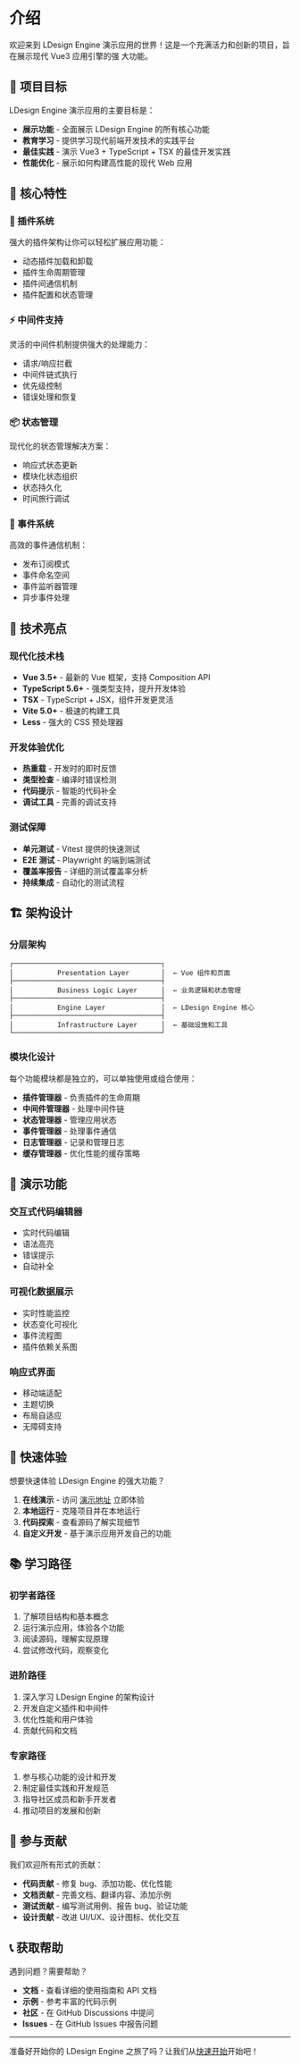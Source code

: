 # 介绍

欢迎来到 LDesign Engine 演示应用的世界！这是一个充满活力和创新的项目，旨在展示现代 Vue3 应用引擎的强
大功能。

## 🎯 项目目标

LDesign Engine 演示应用的主要目标是：

- **展示功能** - 全面展示 LDesign Engine 的所有核心功能
- **教育学习** - 提供学习现代前端开发技术的实践平台
- **最佳实践** - 演示 Vue3 + TypeScript + TSX 的最佳开发实践
- **性能优化** - 展示如何构建高性能的现代 Web 应用

## 🌟 核心特性

### 🔌 插件系统

强大的插件架构让你可以轻松扩展应用功能：

- 动态插件加载和卸载
- 插件生命周期管理
- 插件间通信机制
- 插件配置和状态管理

### ⚡ 中间件支持

灵活的中间件机制提供强大的处理能力：

- 请求/响应拦截
- 中间件链式执行
- 优先级控制
- 错误处理和恢复

### 📦 状态管理

现代化的状态管理解决方案：

- 响应式状态更新
- 模块化状态组织
- 状态持久化
- 时间旅行调试

### 📡 事件系统

高效的事件通信机制：

- 发布订阅模式
- 事件命名空间
- 事件监听器管理
- 异步事件处理

## 🎨 技术亮点

### 现代化技术栈

- **Vue 3.5+** - 最新的 Vue 框架，支持 Composition API
- **TypeScript 5.6+** - 强类型支持，提升开发体验
- **TSX** - TypeScript + JSX，组件开发更灵活
- **Vite 5.0+** - 极速的构建工具
- **Less** - 强大的 CSS 预处理器

### 开发体验优化

- **热重载** - 开发时的即时反馈
- **类型检查** - 编译时错误检测
- **代码提示** - 智能的代码补全
- **调试工具** - 完善的调试支持

### 测试保障

- **单元测试** - Vitest 提供的快速测试
- **E2E 测试** - Playwright 的端到端测试
- **覆盖率报告** - 详细的测试覆盖率分析
- **持续集成** - 自动化的测试流程

## 🏗️ 架构设计

### 分层架构

```
┌─────────────────────────────────────┐
│           Presentation Layer        │  ← Vue 组件和页面
├─────────────────────────────────────┤
│           Business Logic Layer      │  ← 业务逻辑和状态管理
├─────────────────────────────────────┤
│           Engine Layer              │  ← LDesign Engine 核心
├─────────────────────────────────────┤
│           Infrastructure Layer      │  ← 基础设施和工具
└─────────────────────────────────────┘
```

### 模块化设计

每个功能模块都是独立的，可以单独使用或组合使用：

- **插件管理器** - 负责插件的生命周期
- **中间件管理器** - 处理中间件链
- **状态管理器** - 管理应用状态
- **事件管理器** - 处理事件通信
- **日志管理器** - 记录和管理日志
- **缓存管理器** - 优化性能的缓存策略

## 🎪 演示功能

### 交互式代码编辑器

- 实时代码编辑
- 语法高亮
- 错误提示
- 自动补全

### 可视化数据展示

- 实时性能监控
- 状态变化可视化
- 事件流程图
- 插件依赖关系图

### 响应式界面

- 移动端适配
- 主题切换
- 布局自适应
- 无障碍支持

## 🚀 快速体验

想要快速体验 LDesign Engine 的强大功能？

1. **在线演示** - 访问 [演示地址](http://localhost:3000) 立即体验
2. **本地运行** - 克隆项目并在本地运行
3. **代码探索** - 查看源码了解实现细节
4. **自定义开发** - 基于演示应用开发自己的功能

## 📚 学习路径

### 初学者路径

1. 了解项目结构和基本概念
2. 运行演示应用，体验各个功能
3. 阅读源码，理解实现原理
4. 尝试修改代码，观察变化

### 进阶路径

1. 深入学习 LDesign Engine 的架构设计
2. 开发自定义插件和中间件
3. 优化性能和用户体验
4. 贡献代码和文档

### 专家路径

1. 参与核心功能的设计和开发
2. 制定最佳实践和开发规范
3. 指导社区成员和新手开发者
4. 推动项目的发展和创新

## 🤝 参与贡献

我们欢迎所有形式的贡献：

- **代码贡献** - 修复 bug、添加功能、优化性能
- **文档贡献** - 完善文档、翻译内容、添加示例
- **测试贡献** - 编写测试用例、报告 bug、验证功能
- **设计贡献** - 改进 UI/UX、设计图标、优化交互

## 📞 获取帮助

遇到问题？需要帮助？

- **文档** - 查看详细的使用指南和 API 文档
- **示例** - 参考丰富的代码示例
- **社区** - 在 GitHub Discussions 中提问
- **Issues** - 在 GitHub Issues 中报告问题

---

准备好开始你的 LDesign Engine 之旅了吗？让我们从[快速开始](./getting-started)开始吧！

